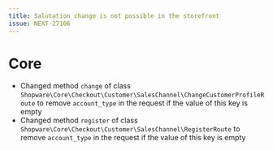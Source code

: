 ```yaml
---
title: Salutation change is not possible in the storefront
issue: NEXT-27106
---
```

# Core
* Changed method `change` of class `Shopware\Core\Checkout\Customer\SalesChannel\ChangeCustomerProfileRoute` to remove `account_type` in the request if the value of this key is empty
* Changed method `register` of class `Shopware\Core\Checkout\Customer\SalesChannel\RegisterRoute` to remove `account_type` in the request if the value of this key is empty
